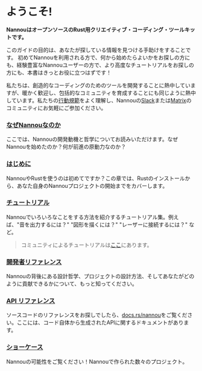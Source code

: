 <!-- # Welcome -->
# ようこそ!

<!-- **Nannou is an open-source, creative-coding toolkit for Rust.** -->
**NannouはオープンソースのRust用クリエイティブ・コーディング・ツールキットです。**

<!-- The aim of this guide is to help you find the information you are looking for.
Whether you are new to Nannou and are looking for a place to start, or you are an experienced Nannou user looking for more advanced tutorials, this book should have something for you! -->
このガイドの目的は、あなたが探している情報を見つける手助けをすることです。
初めてNannouを利用される方で、何から始めたらよいかをお探しの方にも、経験豊富なNannouユーザーの方で、より高度なチュートリアルをお探しの方にも、本書はきっとお役に立つはずです！

<!-- As excited as we are about developing tools for creative coding, we are equally excited about fostering a warm, welcoming and inclusive community. Please make yourself familiar with our [Code of Conduct](/code_of_conduct.md) and feel free to join us on the Nannou [Slack](https://communityinviter.com/apps/nannou/nannou-slack) or [Matrix](https://matrix.to/#/+nannou:matrix.org) community. -->
私たちは、創造的なコーディングのためのツールを開発することに熱中していますが、暖かく歓迎し、包括的なコミュニティを育成することにも同じように熱中しています。私たちの[行動規範](/code_of_conduct.md)をよく理解し、Nannouの[Slack](https://communityinviter.com/apps/nannou/nannou-slack)または[Matrix](https://matrix.to/#/+nannou:matrix.org)のコミュニティにお気軽にご参加ください。

<!-- ### [Why Nannou?](/why_nannou.md) -->
### [なぜNannouなのか](/why_nannou.md)

<!-- Here you can read about the motivations and philosophy behind Nannou. Why start Nannou? What drives forward progress? -->
ここでは、Nannouの開発動機と哲学についてお読みいただけます。なぜNannouを始めたのか？何が前進の原動力なのか？

<!-- ### [Getting Started](/getting_started.md) -->
### [はじめに](/getting_started.md)

<!-- Is this your first time using Nannou or Rust? This is the chapter for you.This chapter covers everything from installing Rust right through to starting your own Nannou project. -->
NannouやRustを使うのは初めてですか？この章では、Rustのインストールから、あなた自身のNannouプロジェクトの開始までをカバーします。

<!-- ### [Tutorials](/tutorials.md) -->
### [チュートリアル](/tutorials.md)

<!-- A suite of tutorials demonstrating how to do different things with Nannou. For example, "How do I output sounds?", "How do I draw shapes?", "How can I connect to my laser?" -->
Nannouでいろいろなことをする方法を紹介するチュートリアル集。例えば、"音を出力するには？" "図形を描くには？" "レーザーに接続するには？" など。

<!-- > You can find more tutorials by the community [here](/community_tutorials.md). -->
> コミュニティによるチュートリアルは[ここ](/community_tutorials.md)にあります。

<!-- ### [Developer Reference](/developer_reference.md) -->
### [開発者リファレンス](/developer_reference.md)

<!-- Learn more about the design philosophy behind Nannou, how the project is architected and how you can contribute. -->
Nannouの背後にある設計哲学、プロジェクトの設計方法、そしてあなたがどのように貢献できるかについて、もっと知ってください。

<!-- ### [API Reference](https://docs.rs/nannou) -->
### [API リファレンス](https://docs.rs/nannou)

<!-- If you are looking for the source code reference, check out[docs.rs/nannou](https://docs.rs/nannou). Here you can find documentation about the API generated from the code itself. -->
ソースコードのリファレンスをお探しでしたら、[docs.rs/nannou](https://docs.rs/nannou)をご覧ください。ここには、コード自体から生成されたAPIに関するドキュメントがあります。

<!-- ### [Showcases](/showcases.md) -->
### [ショーケース](/showcases.md)

<!-- See what's possible with Nannou! A collection of projects made with Nannou. -->
Nannouの可能性をご覧ください！Nannouで作られた数々のプロジェクト。
